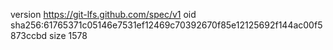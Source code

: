 version https://git-lfs.github.com/spec/v1
oid sha256:61765371c05146e7531ef12469c70392670f85e12125692f144ac00f5873ccbd
size 1578
